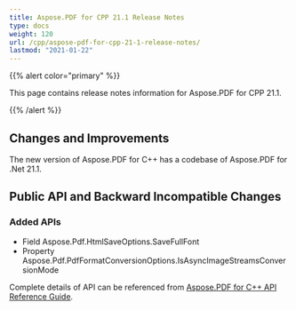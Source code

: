 ```yaml
---
title: Aspose.PDF for CPP 21.1 Release Notes
type: docs
weight: 120
url: /cpp/aspose-pdf-for-cpp-21-1-release-notes/
lastmod: "2021-01-22"
---
```


{{% alert color="primary" %}}

This page contains release notes information for Aspose.PDF for CPP 21.1.

{{% /alert %}}

## Changes and Improvements

The new version of Aspose.PDF for C++ has a codebase of Aspose.PDF for .Net 21.1.

## Public API and Backward Incompatible Changes

### Added APIs
* Field Aspose.Pdf.HtmlSaveOptions.SaveFullFont
* Property Aspose.Pdf.PdfFormatConversionOptions.IsAsyncImageStreamsConversionMode

Complete details of API can be referenced from [Aspose.PDF for C++ API Reference Guide](https://apireference.aspose.com/cpp/pdf/).
